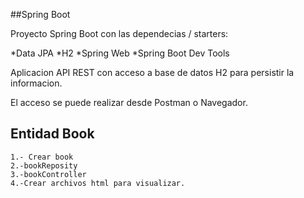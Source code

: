 ##Spring Boot

Proyecto Spring Boot con las dependecias / starters:

*Data JPA
*H2
*Spring Web 
*Spring Boot Dev Tools

Aplicacion API REST con acceso a base de datos H2 para persistir la informacion.

El acceso se puede realizar desde Postman o Navegador.

## Entidad Book
	1.- Crear book
	2.-bookReposity
	3.-bookController
	4.-Crear archivos html para visualizar.